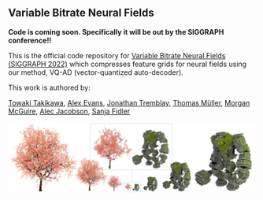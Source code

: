 ## Variable Bitrate Neural Fields

**Code is coming soon. Specifically it will be out by the SIGGRAPH conference!!**

This is the official code repository for [Variable Bitrate Neural Fields (SIGGRAPH 2022)](https://nv-tlabs.github.io/vbnf) which compresses feature grids for neural fields using our method, VQ-AD (vector-quantized auto-decoder).

This work is authored by: 

[Towaki Takikawa](https://tovacinni.github.io), 
[Alex Evans](https://research.nvidia.com/person/alex-evans), 
[Jonathan Tremblay](https://research.nvidia.com/person/jonathan-tremblay),
[Thomas Müller](https://tom94.net/),
[Morgan McGuire](https://casual-effects.com),
[Alec Jacobson](https://www.cs.toronto.edu/~jacobson/),
[Sanja Fidler](https://www.cs.utoronto.ca/~fidler/)

<img src="media/demo.jpg" alt="drawing">

